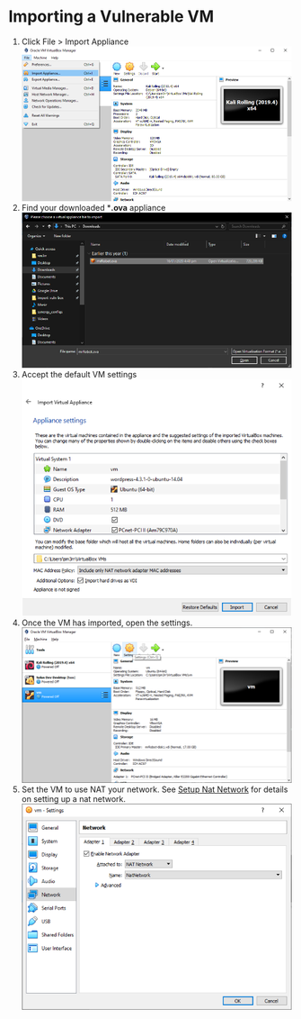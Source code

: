 # Importing a Vulnerable VM

1. Click File > Import Appliance
![1](img/import-vuln-vm/1.png)
2. Find your downloaded ***.ova** appliance
![3](img/import-vuln-vm/3.png)
3. Accept the default VM settings
![4](img/import-vuln-vm/4.png)
4. Once the VM has imported, open the settings.
![5](img/import-vuln-vm/5.png)
5. Set the VM to use NAT your network. See [Setup Nat Network](#setup-nat-network.md) for details on setting up a nat network.
![6](img/import-vuln-vm/6.png)